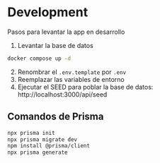 # Development

Pasos para levantar la app en desarrollo

1. Levantar la base de datos

```sh
docker compose up -d
```

2. Renombrar el `.env.template` por `.env`
3. Reemplazar las variables de entorno
4. Ejecutar el SEED para poblar la base de datos: http://localhost:3000/api/seed

## Comandos de Prisma

```sh
npx prisma init
npx prisma migrate dev
npm install @prisma/client
npx prisma generate
```